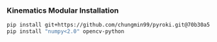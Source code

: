 ### Kinematics Modular Installation

```bash
pip install git+https://github.com/chungmin99/pyroki.git@70b30a5
pip install "numpy<2.0" opencv-python
```